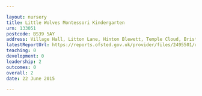 ```yaml
---

layout: nursery
title: Little Wolves Montessori Kindergarten
urn: 133051
postcode: BS39 5AY
address: Village Hall, Litton Lane, Hinton Blewett, Temple Cloud, Bristol, BS39 5AY
latestReportUrl: https://reports.ofsted.gov.uk/provider/files/2495501/urn/133051.pdf
teaching: 0
development: 0
leadership: 2
outcomes: 0
overall: 2
date: 22 June 2015

---
```


